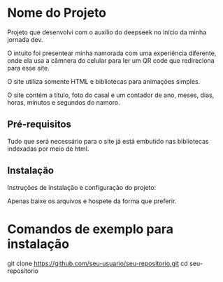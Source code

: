 # Nome do Projeto

Projeto que desenvolvi com o auxílio do deepseek no início da minha jornada dev.

O intuito foi presentear minha namorada com uma experiência diferente, onde ela usa a câmnera
do celular para ler um QR code que redireciona para esse site.

O site utiliza somente HTML e bibliotecas para animações simples.

O site contém a título, foto do casal e um contador de ano, meses, dias, horas, minutos e segundos do namoro.

## Pré-requisitos

Tudo que será necessário para o site já está embutido nas bibliotecas indexadas por meio de html.

## Instalação

Instruções de instalação e configuração do projeto:

Apenas baixe os arquivos e hospete da forma que preferir.

# Comandos de exemplo para instalação
git clone https://github.com/seu-usuario/seu-repositorio.git
cd seu-repositorio
